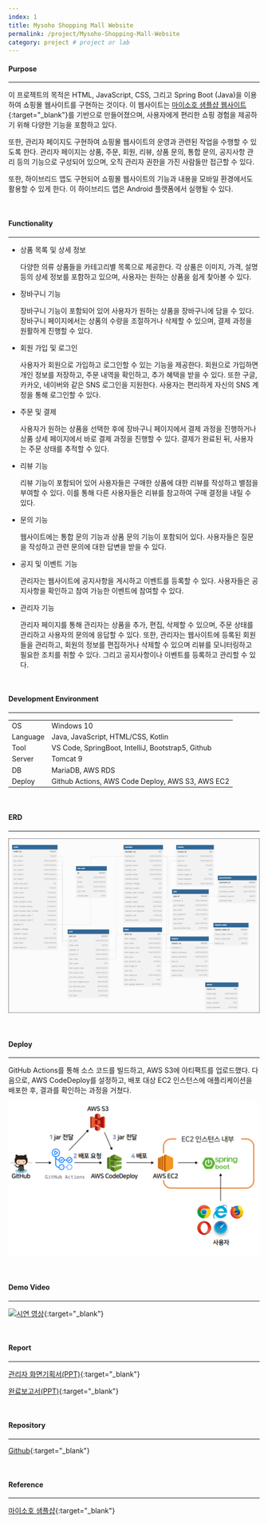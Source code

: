 ```yaml
---
index: 1
title: Mysoho Shopping Mall Website
permalink: /project/Mysoho-Shopping-Mall-Website
category: project # project or lab
---
```


#### **Purpose**

---

이 프로젝트의 목적은 HTML, JavaScript, CSS, 그리고 Spring Boot (Java)을 이용하여 쇼핑몰 웹사이트를 구현하는 것이다. 이 웹사이트는 [마이소호 샘플샵 웹사이트](https://sohonara.mysoho.com/){:target="\_blank"}를 기반으로 만들어졌으며, 사용자에게 편리한 쇼핑 경험을 제공하기 위해 다양한 기능을 포함하고 있다.

또한, 관리자 페이지도 구현하여 쇼핑몰 웹사이트의 운영과 관련된 작업을 수행할 수 있도록 한다. 관리자 페이지는 상품, 주문, 회원, 리뷰, 상품 문의, 통합 문의, 공지사항 관리 등의 기능으로 구성되어 있으며, 오직 관리자 권한을 가진 사람들만 접근할 수 있다.

또한, 하이브리드 앱도 구현되어 쇼핑몰 웹사이트의 기능과 내용을 모바일 환경에서도 활용할 수 있게 한다. 이 하이브리드 앱은 Android 플랫폼에서 실행될 수 있다.

<br>

#### **Functionality**

---

- 상품 목록 및 상세 정보

  다양한 의류 상품들을 카테고리별 목록으로 제공한다. 각 상품은 이미지, 가격, 설명 등의 상세 정보를 포함하고 있으며, 사용자는 원하는 상품을 쉽게 찾아볼 수 있다.

- 장바구니 기능

  장바구니 기능이 포함되어 있어 사용자가 원하는 상품을 장바구니에 담을 수 있다. 장바구니 페이지에서는 상품의 수량을 조절하거나 삭제할 수 있으며, 결제 과정을 원활하게 진행할 수 있다.

- 회원 가입 및 로그인

  사용자가 회원으로 가입하고 로그인할 수 있는 기능을 제공한다. 회원으로 가입하면 개인 정보를 저장하고, 주문 내역을 확인하고, 추가 혜택을 받을 수 있다. 또한 구글, 카카오, 네이버와 같은 SNS 로그인을 지원한다. 사용자는 편리하게 자신의 SNS 계정을 통해 로그인할 수 있다.

- 주문 및 결제

  사용자가 원하는 상품을 선택한 후에 장바구니 페이지에서 결제 과정을 진행하거나 상품 상세 페이지에서 바로 결제 과정을 진행할 수 있다. 결제가 완료된 뒤, 사용자는 주문 상태를 추적할 수 있다.

- 리뷰 기능

  리뷰 기능이 포함되어 있어 사용자들은 구매한 상품에 대한 리뷰를 작성하고 별점을 부여할 수 있다. 이를 통해 다른 사용자들은 리뷰를 참고하여 구매 결정을 내릴 수 있다.

- 문의 기능

  웹사이트에는 통합 문의 기능과 상품 문의 기능이 포함되어 있다. 사용자들은 질문을 작성하고 관련 문의에 대한 답변을 받을 수 있다.

- 공지 및 이벤트 기능

  관리자는 웹사이트에 공지사항을 게시하고 이벤트를 등록할 수 있다. 사용자들은 공지사항을 확인하고 참여 가능한 이벤트에 참여할 수 있다.

- 관리자 기능

  관리자 페이지를 통해 관리자는 상품을 추가, 편집, 삭제할 수 있으며, 주문 상태를 관리하고 사용자의 문의에 응답할 수 있다. 또한, 관리자는 웹사이트에 등록된 회원들을 관리하고, 회원의 정보를 편집하거나 삭제할 수 있으며 리뷰를 모니터링하고 필요한 조치를 취할 수 있다. 그리고 공지사항이나 이벤트를 등록하고 관리할 수 있다.

<br>

#### **Development Environment**

---

<table>
  <tbody>
    <tr>
      <td>OS</td>
      <td>Windows 10</td>
    </tr>
    <tr>
      <td>Language</td>
      <td>Java, JavaScript, HTML/CSS, Kotlin</td>
    </tr>
    <tr>
      <td>Tool</td>
      <td>VS Code, SpringBoot, IntelliJ, Bootstrap5, Github</td>
    </tr>
    <tr>
      <td>Server</td>
      <td>Tomcat 9</td>
    </tr>
    <tr>
      <td>DB</td>
      <td>MariaDB, AWS RDS</td>
    </tr>
    <tr>
      <td>Deploy</td>
      <td>Github Actions, AWS Code Deploy, AWS S3, AWS EC2</td>
    </tr>
  </tbody>
</table>

<br>

#### **ERD**

---

![Figure1](/assets/project/Mysoho-Shopping-Mall-Website/Figure1.png)

<br>

#### **Deploy**

---

GitHub Actions를 통해 소스 코드를 빌드하고, AWS S3에 아티팩트를 업로드했다. 다음으로, AWS CodeDeploy를 설정하고, 배포 대상 EC2 인스턴스에 애플리케이션을 배포한 후, 결과를 확인하는 과정을 거쳤다.

![Figure2](/assets/project/Mysoho-Shopping-Mall-Website/Figure2.PNG)

<br>

#### **Demo Video**

---

[![시연 영상](http://img.youtube.com/vi/A38tptt7irM/0.jpg)](https://www.youtube.com/watch?v=A38tptt7irM){:target="\_blank"}

<br>

#### **Report**

---

[관리자 화면기획서(PPT)](https://github.com/Heejinee3/Mysoho-Shopping-Mall-Website/blob/main/Docs/UIUX-design-report.pdf){:target="\_blank"}

[완료보고서(PPT)](https://github.com/Heejinee3/Mysoho-Shopping-Mall-Website/blob/main/Docs/final-report.pdf){:target="\_blank"}

<br>

#### **Repository**

---

[Github](https://github.com/Heejinee3/Mysoho-Shopping-Mall-Website){:target="\_blank"}

<br>

#### **Reference**

---

[마이소호 샘플샵](https://sohonara.mysoho.com/){:target="\_blank"}

